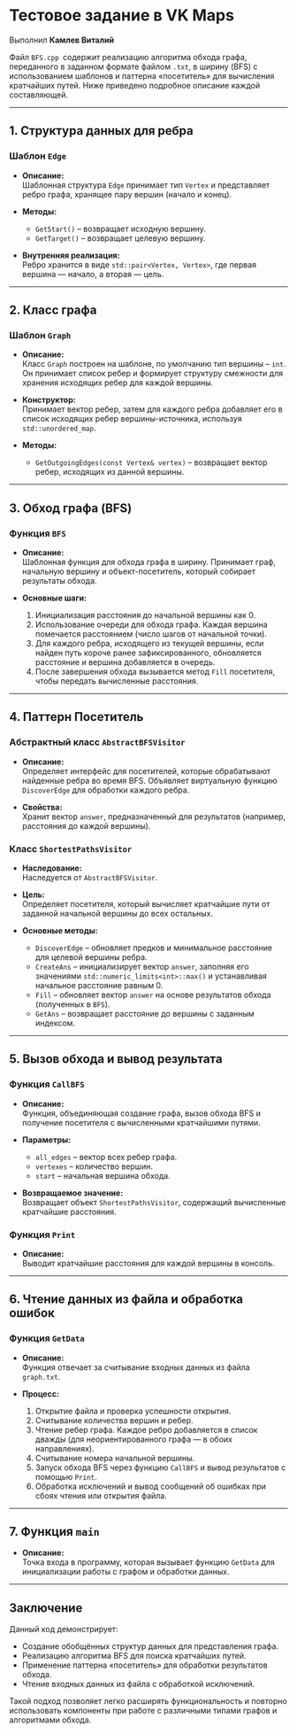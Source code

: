 # Тестовое задание в VK Maps

Выполнил **Камлев Виталий**

Файл `BFS.cpp `содержит реализацию алгоритма обхода графа, переданного в заданном формате файлом `.txt`, в ширину (BFS) с использованием шаблонов и паттерна «посетитель» для вычисления кратчайших путей. Ниже приведено подробное описание каждой составляющей.

---

## 1. Структура данных для ребра

### Шаблон `Edge`
- **Описание:**  
  Шаблонная структура `Edge` принимает тип `Vertex` и представляет ребро графа, хранящее пару вершин (начало и конец).
  
- **Методы:**
  - `GetStart()` – возвращает исходную вершину.
  - `GetTarget()` – возвращает целевую вершину.
  
- **Внутренняя реализация:**  
  Ребро хранится в виде `std::pair<Vertex, Vertex>`, где первая вершина — начало, а вторая — цель.

---

## 2. Класс графа

### Шаблон `Graph`
- **Описание:**  
  Класс `Graph` построен на шаблоне, по умолчанию тип вершины – `int`. Он принимает список ребер и формирует структуру смежности для хранения исходящих ребер для каждой вершины.
  
- **Конструктор:**  
  Принимает вектор ребер, затем для каждого ребра добавляет его в список исходящих ребер вершины-источника, используя `std::unordered_map`.

- **Методы:**
  - `GetOutgoingEdges(const Vertex& vertex)` – возвращает вектор ребер, исходящих из данной вершины.

---

## 3. Обход графа (BFS)

### Функция `BFS`
- **Описание:**  
  Шаблонная функция для обхода графа в ширину. Принимает граф, начальную вершину и объект-посетитель, который собирает результаты обхода.
  
- **Основные шаги:**
  1. Инициализация расстояния до начальной вершины как 0.
  2. Использование очереди для обхода графа. Каждая вершина помечается расстоянием (число шагов от начальной точки).
  3. Для каждого ребра, исходящего из текущей вершины, если найден путь короче ранее зафиксированного, обновляется расстояние и вершина добавляется в очередь.
  4. После завершения обхода вызывается метод `Fill` посетителя, чтобы передать вычисленные расстояния.

---

## 4. Паттерн Посетитель

### Абстрактный класс `AbstractBFSVisitor`
- **Описание:**  
  Определяет интерфейс для посетителей, которые обрабатывают найденные ребра во время BFS. Объявляет виртуальную функцию `DiscoverEdge` для обработки каждого ребра.
  
- **Свойства:**  
  Хранит вектор `answer`, предназначенный для результатов (например, расстояния до каждой вершины).

### Класс `ShortestPathsVisitor`
- **Наследование:**  
  Наследуется от `AbstractBFSVisitor`.
  
- **Цель:**  
  Определяет посетителя, который вычисляет кратчайшие пути от заданной начальной вершины до всех остальных.
  
- **Основные методы:**
  - `DiscoverEdge` – обновляет предков и минимальное расстояние для целевой вершины ребра.
  - `CreateAns` – инициализирует вектор `answer`, заполняя его значениями `std::numeric_limits<int>::max()` и устанавливая начальное расстояние равным 0.
  - `Fill` – обновляет вектор `answer` на основе результатов обхода (полученных в `BFS`).
  - `GetAns` – возвращает расстояние до вершины с заданным индексом.

---

## 5. Вызов обхода и вывод результата

### Функция `CallBFS`
- **Описание:**  
  Функция, объединяющая создание графа, вызов обхода BFS и получение посетителя с вычисленными кратчайшими путями.
  
- **Параметры:**  
  - `all_edges` – вектор всех ребер графа.
  - `vertexes` – количество вершин.
  - `start` – начальная вершина обхода.

- **Возвращаемое значение:**  
  Возвращает объект `ShortestPathsVisitor`, содержащий вычисленные кратчайшие расстояния.

### Функция `Print`
- **Описание:**  
  Выводит кратчайшие расстояния для каждой вершины в консоль.

---

## 6. Чтение данных из файла и обработка ошибок

### Функция `GetData`
- **Описание:**  
  Функция отвечает за считывание входных данных из файла `graph.txt`.
  
- **Процесс:**
  1. Открытие файла и проверка успешности открытия.
  2. Считывание количества вершин и ребер.
  3. Чтение ребер графа. Каждое ребро добавляется в список дважды (для неориентированного графа — в обоих направлениях).
  4. Считывание номера начальной вершины.
  5. Запуск обхода BFS через функцию `CallBFS` и вывод результатов с помощью `Print`.
  6. Обработка исключений и вывод сообщений об ошибках при сбоях чтения или открытия файла.

---

## 7. Функция `main`
- **Описание:**  
  Точка входа в программу, которая вызывает функцию `GetData` для инициализации работы с графом и обработки данных.

---

## Заключение

Данный код демонстрирует:
- Создание обобщённых структур данных для представления графа.
- Реализацию алгоритма BFS для поиска кратчайших путей.
- Применение паттерна «посетитель» для обработки результатов обхода.
- Чтение входных данных из файла с обработкой исключений.

Такой подход позволяет легко расширять функциональность и повторно использовать компоненты при работе с различными типами графов и алгоритмами обхода.
